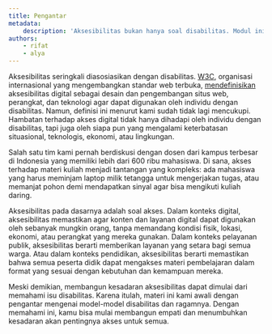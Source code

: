```yaml
---
title: Pengantar
metadata:
    description: 'Aksesibilitas bukan hanya soal disabilitas. Modul ini membahas makna akses dalam berbagai konteks untuk membangun kesadaran yang lebih luas.'
authors:
    - rifat
    - alya
---
```


Aksesibilitas seringkali diasosiasikan dengan disabilitas. [W3C](/glosarium#w3c), organisasi internasional yang mengembangkan standar web terbuka, [mendefinisikan](https://www.w3.org/WAI/fundamentals/accessibility-intro/#what) aksesibilitas digital sebagai desain dan pengembangan situs web, perangkat, dan teknologi agar dapat digunakan oleh individu dengan disabilitas. Namun, definisi ini menurut kami sudah tidak lagi mencukupi. Hambatan terhadap akses digital tidak hanya dihadapi oleh individu dengan disabilitas, tapi juga oleh siapa pun yang mengalami keterbatasan situasional, teknologis, ekonomi, atau lingkungan.

Salah satu tim kami pernah berdiskusi dengan dosen dari kampus terbesar di Indonesia yang memiliki lebih dari 600 ribu mahasiswa. Di sana, akses terhadap materi kuliah menjadi tantangan yang kompleks: ada mahasiswa yang harus meminjam laptop milik tetangga untuk mengerjakan tugas, atau memanjat pohon demi mendapatkan sinyal agar bisa mengikuti kuliah daring.

Aksesibilitas pada dasarnya adalah soal akses. Dalam konteks digital, aksesibilitas memastikan agar konten dan layanan digital dapat digunakan oleh sebanyak mungkin orang, tanpa memandang kondisi fisik, lokasi, ekonomi, atau perangkat yang mereka gunakan. Dalam konteks pelayanan publik, aksesibilitas berarti memberikan layanan yang setara bagi semua warga. Atau dalam konteks pendidikan, aksesibilitas berarti memastikan bahwa semua peserta didik dapat mengakses materi pembelajaran dalam format yang sesuai dengan kebutuhan dan kemampuan mereka.

Meski demikian, membangun kesadaran aksesibilitas dapat dimulai dari memahami isu disabilitas. Karena itulah, materi ini kami awali dengan pengantar mengenai model-model disabilitas dan ragamnya. Dengan memahami ini, kamu bisa mulai membangun empati dan menumbuhkan kesadaran akan pentingnya akses untuk semua.